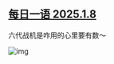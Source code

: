 <!--1736429902000-->
[每日一语 2025.1.8](https://chinadigitaltimes.net/chinese/714830.html)
------

<p>六代战机是咋用的心里要有数～ </p><p><img decoding="async" src="https://chinadigitaltimes.net/chinese/files/2025/01/2025.1.8.png" alt="img"></p><div class="addtoany_share_save_container addtoany_content addtoany_content_bottom"><div class="a2a_kit a2a_kit_size_32 addtoany_list" data-a2a-url="https://chinadigitaltimes.net/chinese/714830.html" data-a2a-title="每日一语 2025.1.8"><a class="a2a_button_facebook" href="https://www.addtoany.com/add_to/facebook?linkurl=https%3A%2F%2Fchinadigitaltimes.net%2Fchinese%2F714830.html&amp;linkname=%E6%AF%8F%E6%97%A5%E4%B8%80%E8%AF%AD%202025.1.8" title="Facebook" rel="nofollow noopener" target="_blank"></a><a class="a2a_button_twitter" href="https://www.addtoany.com/add_to/twitter?linkurl=https%3A%2F%2Fchinadigitaltimes.net%2Fchinese%2F714830.html&amp;linkname=%E6%AF%8F%E6%97%A5%E4%B8%80%E8%AF%AD%202025.1.8" title="Twitter" rel="nofollow noopener" target="_blank"></a><a class="a2a_button_telegram" href="https://www.addtoany.com/add_to/telegram?linkurl=https%3A%2F%2Fchinadigitaltimes.net%2Fchinese%2F714830.html&amp;linkname=%E6%AF%8F%E6%97%A5%E4%B8%80%E8%AF%AD%202025.1.8" title="Telegram" rel="nofollow noopener" target="_blank"></a><a class="a2a_button_reddit" href="https://www.addtoany.com/add_to/reddit?linkurl=https%3A%2F%2Fchinadigitaltimes.net%2Fchinese%2F714830.html&amp;linkname=%E6%AF%8F%E6%97%A5%E4%B8%80%E8%AF%AD%202025.1.8" title="Reddit" rel="nofollow noopener" target="_blank"></a><a class="a2a_button_whatsapp" href="https://www.addtoany.com/add_to/whatsapp?linkurl=https%3A%2F%2Fchinadigitaltimes.net%2Fchinese%2F714830.html&amp;linkname=%E6%AF%8F%E6%97%A5%E4%B8%80%E8%AF%AD%202025.1.8" title="WhatsApp" rel="nofollow noopener" target="_blank"></a><a class="a2a_button_email" href="https://www.addtoany.com/add_to/email?linkurl=https%3A%2F%2Fchinadigitaltimes.net%2Fchinese%2F714830.html&amp;linkname=%E6%AF%8F%E6%97%A5%E4%B8%80%E8%AF%AD%202025.1.8" title="Email" rel="nofollow noopener" target="_blank"></a><a class="a2a_button_copy_link" href="https://www.addtoany.com/add_to/copy_link?linkurl=https%3A%2F%2Fchinadigitaltimes.net%2Fchinese%2F714830.html&amp;linkname=%E6%AF%8F%E6%97%A5%E4%B8%80%E8%AF%AD%202025.1.8" title="Copy Link" rel="nofollow noopener" target="_blank"></a><a class="a2a_dd addtoany_share_save addtoany_share" href="https://www.addtoany.com/share"></a></div></div>
